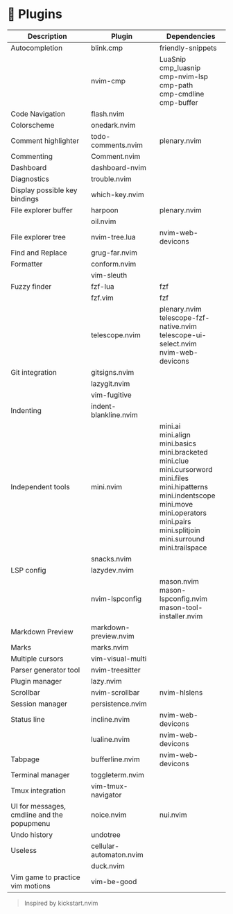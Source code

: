# 🚀 Plugins

| Description                                | Plugin                  | Dependencies                                                                                                                                                                                                                                   |
| -                                          | -                       | -                                                                                                                                                                                                                                              |
| Autocompletion                             | blink.cmp               | friendly-snippets                                                                                                                                                                                                                              |
|                                            | nvim-cmp                | LuaSnip<br>cmp_luasnip<br>cmp-nvim-lsp<br>cmp-path<br>cmp-cmdline<br>cmp-buffer                                                                                                                                                                |
| Code Navigation                            | flash.nvim              |                                                                                                                                                                                                                                                |
| Colorscheme                                | onedark.nvim            |                                                                                                                                                                                                                                                |
| Comment highlighter                        | todo-comments.nvim      | plenary.nvim                                                                                                                                                                                                                                   |
| Commenting                                 | Comment.nvim            |                                                                                                                                                                                                                                                |
| Dashboard                                  | dashboard-nvim          |                                                                                                                                                                                                                                                |
| Diagnostics                                | trouble.nvim            |                                                                                                                                                                                                                                                |
| Display possible key bindings              | which-key.nvim          |                                                                                                                                                                                                                                                |
| File explorer buffer                       | harpoon                 | plenary.nvim                                                                                                                                                                                                                                   |
|                                            | oil.nvim                |                                                                                                                                                                                                                                                |
| File explorer tree                         | nvim-tree.lua           | nvim-web-devicons                                                                                                                                                                                                                              |
| Find and Replace                           | grug-far.nvim           |                                                                                                                                                                                                                                                |
| Formatter                                  | conform.nvim            |                                                                                                                                                                                                                                                |
|                                            | vim-sleuth              |                                                                                                                                                                                                                                                |
| Fuzzy finder                               | fzf-lua                 | fzf                                                                                                                                                                                                                                            |
|                                            | fzf.vim                 | fzf                                                                                                                                                                                                                                            |
|                                            | telescope.nvim          | plenary.nvim<br>telescope-fzf-native.nvim<br>telescope-ui-select.nvim<br>nvim-web-devicons                                                                                                                                                     |
| Git integration                            | gitsigns.nvim           |                                                                                                                                                                                                                                                |
|                                            | lazygit.nvim            |                                                                                                                                                                                                                                                |
|                                            | vim-fugitive            |                                                                                                                                                                                                                                                |
| Indenting                                  | indent-blankline.nvim   |                                                                                                                                                                                                                                                |
| Independent tools                          | mini.nvim               | mini.ai<br>mini.align<br>mini.basics<br>mini.bracketed<br>mini.clue<br>mini.cursorword<br>mini.files<br>mini.hipatterns<br>mini.indentscope<br>mini.move<br>mini.operators<br>mini.pairs<br>mini.splitjoin<br>mini.surround<br>mini.trailspace |
|                                            | snacks.nvim             |                                                                                                                                                                                                                                                |
| LSP config                                 | lazydev.nvim            |                                                                                                                                                                                                                                                |
|                                            | nvim-lspconfig          | mason.nvim<br>mason-lspconfig.nvim<br>mason-tool-installer.nvim                                                                                                                                                                                |
| Markdown Preview                           | markdown-preview.nvim   |                                                                                                                                                                                                                                                |
| Marks                                      | marks.nvim              |                                                                                                                                                                                                                                                |
| Multiple cursors                           | vim-visual-multi        |                                                                                                                                                                                                                                                |
| Parser generator tool                      | nvim-treesitter         |                                                                                                                                                                                                                                                |
| Plugin manager                             | lazy.nvim               |                                                                                                                                                                                                                                                |
| Scrollbar                                  | nvim-scrollbar          | nvim-hlslens                                                                                                                                                                                                                                   |
| Session manager                            | persistence.nvim        |                                                                                                                                                                                                                                                |
| Status line                                | incline.nvim            | nvim-web-devicons                                                                                                                                                                                                                              |
|                                            | lualine.nvim            | nvim-web-devicons                                                                                                                                                                                                                              |
| Tabpage                                    | bufferline.nvim         | nvim-web-devicons                                                                                                                                                                                                                              |
| Terminal manager                           | toggleterm.nvim         |                                                                                                                                                                                                                                                |
| Tmux integration                           | vim-tmux-navigator      |                                                                                                                                                                                                                                                |
| UI for messages, cmdline and the popupmenu | noice.nvim              | nui.nvim                                                                                                                                                                                                                                       |
| Undo history                               | undotree                |                                                                                                                                                                                                                                                |
| Useless                                    | cellular-automaton.nvim |                                                                                                                                                                                                                                                |
|                                            | duck.nvim               |                                                                                                                                                                                                                                                |
| Vim game to practice vim motions           | vim-be-good             |                                                                                                                                                                                                                                                |

> Inspired by kickstart.nvim
